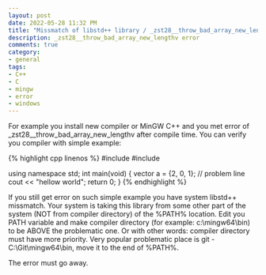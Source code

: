 ```yaml
---
layout: post
date: 2022-05-28 11:32 PM
title: "Missmatch of libstd++ library / _zst28__throw_bad_array_new_lengthv error"
description: _zst28__throw_bad_array_new_lengthv error
comments: true
category: 
- general
tags:
- C++
- C
- mingw
- error
- windows
---
```

For example you install new compiler or MinGW C++ and you met error of _zst28__throw_bad_array_new_lengthv after compile time. You can verify you compiler with simple example:

{% highlight cpp linenos %}
#include <iostream>
#include <vector>

using namespace std;
int main(void)
{
    vector <int> a = {2, 0, 1}; // problem line
    cout << "hellow world";
    return 0;
}
{% endhighlight %}

If you still get error on such simple example you have system libstd++ missmatch. Your system is taking this library from some other part of the system (NOT from compiler directory) of the %PATH% location. Edit you PATH variable and make compiler directory (for example: c:\mingw64\bin) to be ABOVE the problematic one. Or with other words: compiler directory must have more priority. Very popular problematic place is git - C:\Git\mingw64\bin, move it to the end of %PATH%.

The error must go away.